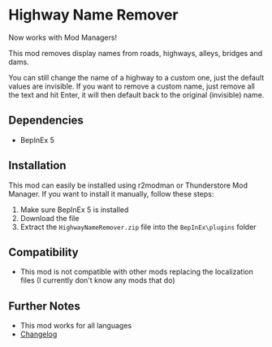 # Highway Name Remover

Now works with Mod Managers!

This mod removes display names from roads, highways, alleys, bridges and dams.

You can still change the name of a highway to a custom one, just the default values are invisible. If you want to remove a custom name, just remove all the text and hit Enter, it will then default back to the original (invisible) name.

## Dependencies

- BepInEx 5

## Installation

This mod can easily be installed using r2modman or Thunderstore Mod Manager. If you want to install it manually, follow these steps:

1. Make sure BepInEx 5 is installed
2. Download the file
3. Extract the `HighwayNameRemover.zip` file into the `BepInEx\plugins` folder

## Compatibility
- This mod is not compatible with other mods replacing the localization files (I currently don't know any mods that do)

## Further Notes
- This mod works for all languages
- [Changelog](https://github.com/kosch104/CS2-HighwayNameRemover/blob/main/CHANGELOG.md)



